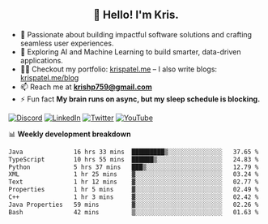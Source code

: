 <h2 align="center">👋 Hello! I'm Kris.</h2>

- 🚀 Passionate about building impactful software solutions and crafting seamless user experiences.<br>
- 🤖 Exploring AI and Machine Learning to build smarter, data-driven applications.<br>
- 👨‍💻 Checkout my portfolio: [krispatel.me](https://krispatel.me) – I also write blogs: [krispatel.me/blog](https://krispatel.me/blog)
- 📫 Reach me at **krishp759@gmail.com**<br>
- ⚡ Fun fact **My brain runs on async, but my sleep schedule is blocking.**

[![Discord](https://img.shields.io/badge/discord-36393e?style=for-the-badge&logo=discord&logoColor=#5865F2)](https://discord.gg/684004012210651146)
[![LinkedIn](https://img.shields.io/badge/linkedin-0072b1?style=for-the-badge&logo=linkedin&logoColor=#0A66C2)](linkedin.com/in/kris-patel-985158250/)
[![Twitter](https://img.shields.io/badge/Twitter-1DA1F2?style=for-the-badge&logo=twitter&logoColor=white)](https://twitter.com/Kris__Logan)
[![YouTube](https://img.shields.io/badge/YouTube-FF0000?style=for-the-badge&logo=youtube&logoColor=white)](https://youtube.com/@krisgenics4404) 

📊 **Weekly development breakdown**
<!--START_SECTION:waka-->

```txt
Java              16 hrs 33 mins  █████████▒░░░░░░░░░░░░░░░   37.65 %
TypeScript        10 hrs 55 mins  ██████▒░░░░░░░░░░░░░░░░░░   24.83 %
Python            5 hrs 37 mins   ███▒░░░░░░░░░░░░░░░░░░░░░   12.79 %
XML               1 hr 25 mins    ▓░░░░░░░░░░░░░░░░░░░░░░░░   03.24 %
Text              1 hr 12 mins    ▓░░░░░░░░░░░░░░░░░░░░░░░░   02.77 %
Properties        1 hr 5 mins     ▓░░░░░░░░░░░░░░░░░░░░░░░░   02.49 %
C++               1 hr 3 mins     ▓░░░░░░░░░░░░░░░░░░░░░░░░   02.42 %
Java Properties   59 mins         ▓░░░░░░░░░░░░░░░░░░░░░░░░   02.26 %
Bash              42 mins         ▒░░░░░░░░░░░░░░░░░░░░░░░░   01.63 %
```

<!--END_SECTION:waka-->
